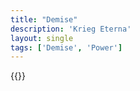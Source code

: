 ```yaml
---
title: "Demise"
description: 'Krieg Eterna'
layout: single
tags: ['Demise', 'Power']
---
```

{{<card-detail-page title="EmperorDemise" artwork="Battle of Lutzen by Carl Wahlbom (1855)" />}}